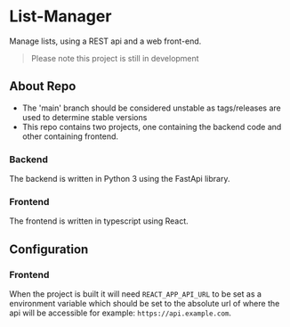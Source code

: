 # List-Manager
Manage lists, using a REST api and a web front-end.

> Please note this project is still in development

## About Repo
- The 'main' branch should be considered unstable as tags/releases are used to determine stable versions
- This repo contains two projects, one containing the backend code and other containing frontend.

### Backend
The backend is written in Python 3 using the FastApi library.

### Frontend
The frontend is written in typescript using React.

## Configuration
### Frontend
When the project is built it will need `REACT_APP_API_URL` to be set as a environment variable which should be set to the absolute url of where the api will be accessible for example: `https://api.example.com`.
